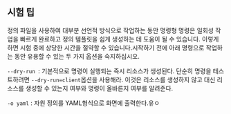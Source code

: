 ## 시험 팁
정의 파일을 사용하여 대부분 선언적 방식으로 작업하는 동안 명령형 명령은 일회성 작업을 빠르게 완료하고 정의 템플릿을 쉽게 생성하는 데 도움이 될 수 있습니다. 
이렇게 하면 시험 중에 상당한 시간을 절약할 수 있습니다.시작하기 전에 아래 명령으로 작업하는 동안 유용할 수 있는 두 가지 옵션을 숙지하십시오.

`--dry-run `: 기본적으로 명령이 실행되는 즉시 리소스가 생성된다. 단순히 명령을 테스트하려면 `--dry-run=client`옵션을 사용해라. 이것은 리소스를 생성하지 않고 대신
리소스를 생성할 수 있는지 여부와 명령이 올바른지 여부를 알려준다.

`-o yaml` :  자원 정의를 YAML형식으로 화면에 출력한다.유ㅇ
